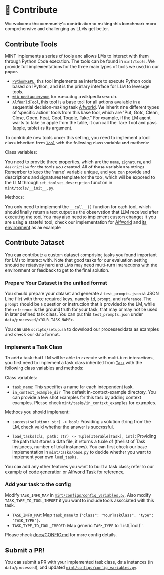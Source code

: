 # :star2: Contribute

We welcome the community's contribution to making this benchmark more comprehensive and challenging as LLMs get better.

## Contribute Tools

MINT implements a series of tools and allows LMs to interact with them through Python Code execution. The tools can be found in `mint/tools`.
We provide full implementations for the three main types of tools we used in our paper.

- [`PythonREPL`](mint/tools/python_tool.py), this tool implements an interface to execute Python code based on IPython, and it is the primary interface for LLM to leverage tools.
- [`WikipediaQueryRun`](mint/tools/wikipedia_search.py) for executing a wikipedia search.
- [`AlfWorldTool`](mint/tools/alfworld.py), this tool is a base tool for all actions available in a sequential decision-making task [Alfworld](https://github.com/alfworld/alfworld).
We inherit nine different types of 'specific action' tools from this base tool, which are "Put, Goto, Clean, Close, Open, Heat, Cool, Toggle, Take."
For example, if the LM agent wants to take an apple from the table, it can call the Take Tool and pass (apple, table) as its argument.

To contribute new tools under this setting, you need to implement a tool class inherited from [`Tool`](mint/tools/base.py) with the following class variable and methods:

Class variables:

You need to provide three properties, which are the `name`, `signature`, and `description` for the tools you created. All of these variable are strings. Remember to keep the 'name' variable unique, and you can provide and descriptions and signatures template for the tool, which will be exposed to the LLM through `get_toolset_description` function in [`mint/tools/__init__.py`](mint/tools/__init__.py).

Methods:

You only need to implement the `__call__()` function for each tool, which should finally return a text output as the observation that LLM received after executing the tool.
You may also need to implement custom changes if you are using a stateful tool; check our implementation for [Alfworld](mint/tools/alfworld.py) and [its environment](mint/envs/alfworld_env.py) as an example.

## Contribute Dataset

You can contribute a custom dataset comprising tasks you found important for LMs to interact with. Note that good tasks for our evaluation setting should be relatively hard and LMs may need multi-turn interactions with the environment or feedback to get to the final solution.

### Prepare Your Dataset in the unified format

You should prepare your dataset and generate a `test_prompts.json` (a JSON Line file) with three required keys, namely `id`, `prompt`, and `reference`. The `prompt` should be a question or instruction that is provided to the LM, while the `reference` is the ground truth for your task, that may or may not be used in later defined task class. You can put this `test_prompts.json` under `data/processed/<YOUR_TASK_NAME>`.

You can use `scripts/setup.sh` to download our processed data as examples and check our data format.

### Implement a Task Class

To add a task that LLM will be able to execute with multi-turn interactions, you first need to implement a task class inherited from [`Task`](mint/tasks/base.py) with the following class variables and methods:

Class variables:

- `task_name`: This specifies a name for each independent task.
- `in_context_example_dir`: The default in-context-example directory. You can provide a few shot examples for this task by adding context examples.
Please check `mint/tasks/in_context_examples` for examples.

Methods you should implement:

- `success(solution: str) -> bool`: Providing a solution string from the LM, check valid whether the answer is successful.

- `load_tasks(cls, path: str) -> Tuple[Iterable[Task], int]`: Providing the path that stores a data file, it returns a tuple of (the list of Task instances, number of total instances). You can first check our base implementation in `mint/tasks/base.py` to decide whether you want to implement your own `load_tasks`.

You can add any other features you want to build a task class; refer to our example of [code generation](mint/tasks/codegen.py) or [Alfworld Task](mint/tasks/alfworld.py) for reference.

### Add your task to the config

Modify `TASK_INFO_MAP` in [`mint/configs/config_variables.py`](mint/configs/config_variables.py). Also modify `TASK_TYPE_TO_TOOL_IMPORT` if you want to include tools associated with this task.

- `TASK_INFO_MAP`: Map `task_name` to `{"class": "YourTaskClass", "type": "TASK_TYPE"}`.
- `TASK_TYPE_TO_TOOL_IMPORT`: Map generic `TASK_TYPE` to `List[Tool]``.

Please check [docs/CONFIG.md](../docs/CONFIG.md) for more config details.

## Submit a PR!

You can submit a PR with your implemented task class, data instances (in `data/processed`), and updated [`mint/configs/config_variables.py`](mint/configs/config_variables.py).
